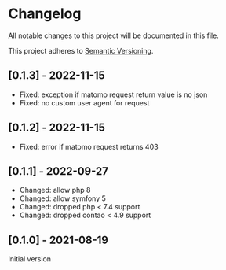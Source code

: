 # Changelog
All notable changes to this project will be documented in this file.

This project adheres to [Semantic Versioning](https://semver.org/spec/v2.0.0.html).

## [0.1.3] - 2022-11-15
- Fixed: exception if matomo request return value is no json
- Fixed: no custom user agent for request

## [0.1.2] - 2022-11-15
- Fixed: error if matomo request returns 403

## [0.1.1] - 2022-09-27
- Changed: allow php 8
- Changed: allow symfony 5
- Changed: dropped php < 7.4 support
- Changed: dropped contao < 4.9 support

## [0.1.0] - 2021-08-19

Initial version
